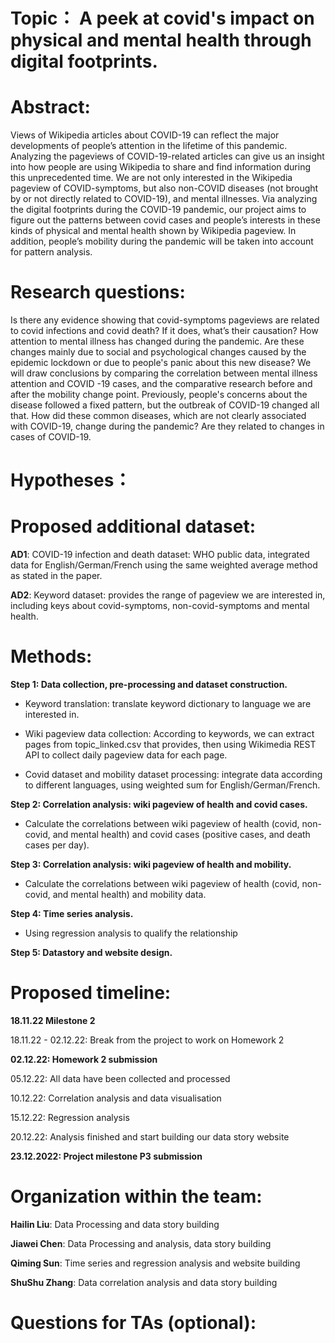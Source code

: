 # Topic： A peek at covid's impact on physical and mental health through digital footprints.

# Abstract:
Views of Wikipedia articles about COVID-19 can reflect the major developments of people’s attention in the lifetime of this pandemic. Analyzing the pageviews of COVID-19-related articles can give us an insight into how people are using Wikipedia to share and find information during this unprecedented time. We are not only interested in the Wikipedia pageview of COVID-symptoms, but also non-COVID diseases (not brought by or not directly related to COVID-19), and mental illnesses. Via analyzing the digital footprints during the COVID-19 pandemic, our project aims to figure out the patterns between covid cases and people’s interests in these kinds of physical and mental health shown by Wikipedia pageview. In addition, people’s mobility during the pandemic will be taken into account for pattern analysis. 



# Research questions:


Is there any evidence showing that covid-symptoms pageviews are related to covid infections and covid death? If it does, what’s their causation?
How attention to mental illness has changed during the pandemic. Are these changes mainly due to social and psychological changes caused by the epidemic lockdown or due to people's panic about this new disease? We will draw conclusions by comparing the correlation between mental illness attention and COVID -19 cases, and the comparative research before and after the mobility change point.
Previously, people's concerns about the disease followed a fixed pattern, but the outbreak of COVID-19 changed all that. How did these common diseases, which are not clearly associated with COVID-19, change during the pandemic? Are they related to changes in cases of COVID-19.

# Hypotheses：
 

# Proposed additional dataset:
**AD1**: COVID-19 infection and death dataset: WHO public data, integrated data for English/German/French using the same weighted average method as stated in the paper.

**AD2**: Keyword dataset: provides the range of pageview we are interested in, including keys about covid-symptoms, non-covid-symptoms and mental health.

# Methods:

**Step 1: Data collection, pre-processing and dataset construction.**

- Keyword translation: translate keyword dictionary to language we are interested in. 

- Wiki pageview data collection: According to keywords, we can extract pages from topic_linked.csv that provides, then using Wikimedia REST API to collect daily pageview data for each page. 

- Covid dataset and mobility dataset processing: integrate data according to different languages, using weighted sum for English/German/French.

**Step 2: Correlation analysis: wiki pageview of health and covid cases.**

- Calculate the correlations between wiki pageview of health (covid, non-covid, and mental health) and covid cases (positive cases, and death cases per day). 

**Step 3: Correlation analysis: wiki pageview of health and mobility.**

- Calculate the correlations between wiki pageview of health (covid, non-covid, and mental health) and mobility data. 

**Step 4: Time series analysis.**

- Using regression analysis to qualify the relationship

**Step 5: Datastory and website design.**


# Proposed timeline:

**18.11.22 Milestone 2**

18.11.22 - 02.12.22: Break from the project to work on Homework 2

**02.12.22: Homework 2 submission**

05.12.22: All data have been collected and processed

10.12.22: Correlation analysis and data visualisation 

15.12.22: Regression analysis

20.12.22: Analysis finished and start building our data story website

**23.12.2022: Project milestone P3 submission**

# Organization within the team:

**Hailin Liu**: Data Processing and data story building 

**Jiawei Chen**: Data Processing and analysis, data story building  

**Qiming Sun**: Time series and regression analysis and website building

**ShuShu Zhang**: Data correlation analysis and data story building 

# Questions for TAs (optional): 

